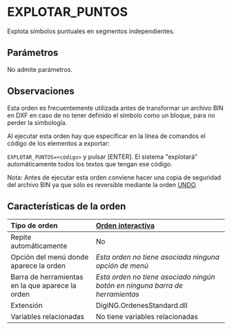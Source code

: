 # EXPLOTAR\_PUNTOS

Explota símbolos puntuales en segmentos independientes.

## Parámetros

No admite parámetros.

## Observaciones

Esta orden es frecuentemente utilizada antes de transformar un archivo BIN en DXF en caso de no tener definido el símbolo como un bloque, para no perder la simbología.

Al ejecutar esta orden hay que especificar en la línea de comandos el código de los elementos a exportar:

`EXPLOTAR_PUNTOS=<código>` y pulsar \[ENTER\]. El sistema "explotará" automáticamente todos los textos que tengan ese código.

Nota: Antes de ejecutar esta orden conviene hacer una copia de seguridad del archivo BIN ya que sólo es reversible mediante la orden [UNDO](/digi3d-net/referencia/ventana-de-dibujo/ordenes/e/UNDO.html).

## Características de la orden

| Tipo de orden | [Orden interactiva](explotar-puntos.md) |
| :--- | :--- |
| Repite automáticamente | No |
| Opción del menú donde aparece la orden | _Esta orden no tiene asociada ninguna opción de menú_ |
| Barra de herramientas en la que aparece la orden | _Esta orden no tiene asociado ningún botón en ninguna barra de herramientas_ |
| Extensión | DigiNG.OrdenesStandard.dll |
| Variables relacionadas | No tiene variables relacionadas |

